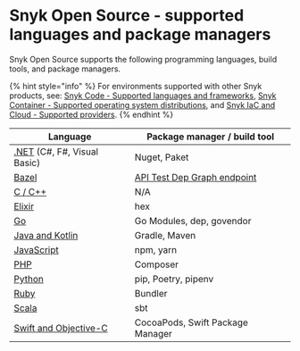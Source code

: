 # Snyk Open Source - supported languages and package managers

Snyk Open Source supports the following programming languages, build tools, and package managers.

{% hint style="info" %}
For environments supported with other Snyk products, see: [Snyk Code - Supported languages and frameworks](../../snyk-code/snyk-code-language-and-framework-support.md), [Snyk Container - Supported operating system distributions](../../snyk-container/how-snyk-container-works/supported-operating-system-distributions.md), and [Snyk IaC and Cloud - Supported providers](../../../scan-infrastructure/supported-iac-and-cloud-providers.md).
{% endhint %}

| **Language**                                                                                   | **Package manager / build tool**                                                                    |
| ---------------------------------------------------------------------------------------------- | --------------------------------------------------------------------------------------------------- |
| [.NET](broken-reference) (C#, F#, Visual Basic)                                                | Nuget, Paket                                                                                        |
| [Bazel](snyk-for-bazel.md)                                                                     | [API Test Dep Graph endpoint](https://snyk.docs.apiary.io/#reference/test/dep-graph/test-dep-graph) |
| [C / C++](broken-reference)                                                                    | N/A                                                                                                 |
| [Elixir](snyk-for-elixir.md)                                                                   | hex                                                                                                 |
| [Go](snyk-for-go.md)                                                                           | Go Modules, dep, govendor                                                                           |
| [Java and Kotlin](broken-reference)                                                            | Gradle, Maven                                                                                       |
| [JavaScript](../../supported-languages-and-frameworks/javascript.md#open-source-and-licensing) | npm, yarn                                                                                           |
| [PHP](snyk-for-php.md)                                                                         | Composer                                                                                            |
| [Python](snyk-for-python.md)                                                                   | pip, Poetry, pipenv                                                                                 |
| [Ruby](snyk-for-ruby.md)                                                                       | Bundler                                                                                             |
| [Scala](snyk-for-scala.md)                                                                     | sbt                                                                                                 |
| [Swift and Objective-C](broken-reference)                                                      | CocoaPods, Swift Package Manager                                                                    |
